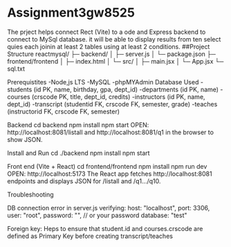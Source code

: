 # Assignment3gw8525

The prject helps connect Rect (Vite) to a ode and Express backend to connect to MySql database. it will be able to display results from ten select quies each joinin at least 2 tables using at least 2 conditions. 
##Project Structure
reactmysql/
├─ backend/
│  ├─ server.js
│  └─ package.json
├─ frontend/frontend
│  ├─ index.html
│  └─ src/
│     ├─ main.jsx
│     └─ App.jsx
└─ sql.txt             

Prerequistites
-Node,js LTS
-MySQL
-phpMYAdmin
Database Used
-students (id PK, name, birthday, gpa, dept_id)
-departments (id PK, name)
-courses (crscode PK, title, dept_id, credits)
-instructors (id PK, name, dept_id)
-transcript (studentid FK, crscode FK, semester, grade)
-teaches (instructorid FK, crscode FK, semester)

Backend
cd backend
npm install
npm start
OPEN: http://localhost:8081/listall and http://localhost:8081/q1 in the browser to show JSON.

Install and Run
cd ./backend
npm install
npm start

Front end (Vite + React)
cd frontend/frontend
npm install
npm run dev
OPEN: http://localhost:5173
The React app fetches http://localhost:8081 endpoints and displays JSON for /listall and /q1…/q10.

Troubleshooting 

DB connection error in server.js verifying: 
host: "localhost",
port: 3306,
user: "root",
password: "",   // or your password
database: "test"

Foreign key: Heps to ensure that student.id and courses.crscode are defined as Primary Key before creating transcript/teaches


